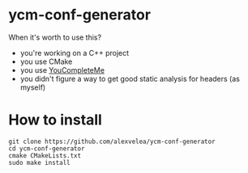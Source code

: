 # ycm-conf-generator
When it's worth to use this?
- you're working on a C++ project
- you use CMake
- you use [YouCompleteMe](https://github.com/Valloric/YouCompleteMe)
- you didn't figure a way to get good static analysis for headers (as myself)

# How to install 
```
git clone https://github.com/alexvelea/ycm-conf-generator
cd ycm-conf-generator
cmake CMakeLists.txt
sudo make install
```

